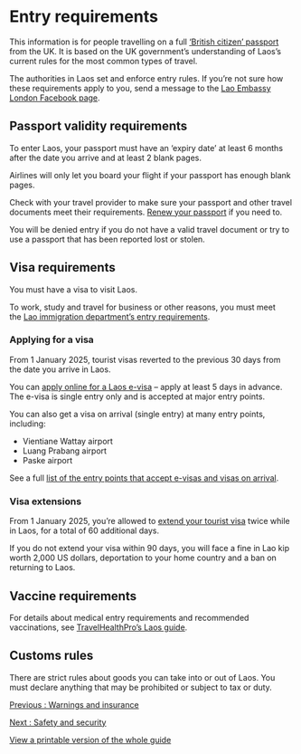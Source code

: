 # Entry requirements

This information is for people travelling on a full [‘British citizen’ passport](https://www.gov.uk/types-of-british-nationality) from the UK. It is based on the UK government’s understanding of Laos’s current rules for the most common types of travel.

The authorities in Laos set and enforce entry rules. If you’re not sure how these requirements apply to you, send a message to the [Lao Embassy London Facebook page](https://www.facebook.com/LaoEmbassyLondon/).

## Passport validity requirements

To enter Laos, your passport must have an ‘expiry date’ at least 6 months after the date you arrive and at least 2 blank pages.

Airlines will only let you board your flight if your passport has enough blank pages.

Check with your travel provider to make sure your passport and other travel documents meet their requirements. [Renew your passport](https://www.gov.uk/renew-adult-passport/renew) if you need to.

You will be denied entry if you do not have a valid travel document or try to use a passport that has been reported lost or stolen.

## Visa requirements

You must have a visa to visit Laos.

To work, study and travel for business or other reasons, you must meet the [Lao immigration department’s entry requirements](https://immigration.gov.la/require-for-working-investing-and-studying-in-lao/).

### Applying for a visa

From 1 January 2025, tourist visas reverted to the previous 30 days from the date you arrive in Laos.

You can [apply online for a Laos e-visa](https://laoevisa.gov.la/index) – apply at least 5 days in advance. The e-visa is single entry only and is accepted at major entry points.

You can also get a visa on arrival (single entry) at many entry points, including:

* Vientiane Wattay airport
* Luang Prabang airport
* Paske airport

See a full [list of the entry points that accept e-visas and visas on arrival](https://immigration.gov.la/checkpoints/).

### Visa extensions

From 1 January 2025, you’re allowed to [extend your tourist visa](https://immigration.gov.la/how-to-apply-visa-extension/) twice while in Laos, for a total of 60 additional days.

If you do not extend your visa within 90 days, you will face a fine in Lao kip worth 2,000 US dollars, deportation to your home country and a ban on returning to Laos.

## Vaccine requirements

For details about medical entry requirements and recommended vaccinations, see [TravelHealthPro’s Laos guide](https://travelhealthpro.org.uk/country/124/laos#Vaccine_Recommendations).

## Customs rules

There are strict rules about goods you can take into or out of Laos. You must declare anything that may be prohibited or subject to tax or duty.

[Previous
:
Warnings and insurance](/foreign-travel-advice/laos)

[Next
:
Safety and security](/foreign-travel-advice/laos/safety-and-security)

[View a printable version of the whole guide](/foreign-travel-advice/laos/print)